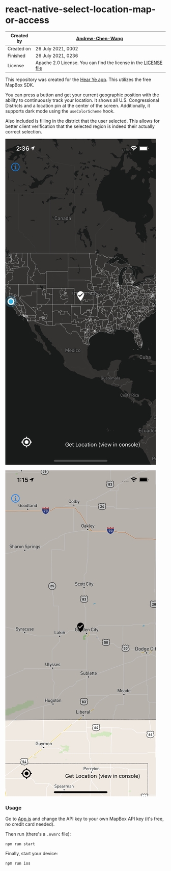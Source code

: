 # react-native-select-location-map-or-access

| Created by    | [Andrew-Chen-Wang](https://github.com/Andrew-Chen-Wang)
| ------------- |-------------
| Created on    | 26 July 2021, 0002
| Finished      | 26 July 2021, 0236
| License       | Apache 2.0 License. You can find the license in the [LICENSE file](./LICENSE)

This repository was created for the [Hear Ye app](https://hearye.us/).
This utilizes the free MapBox SDK.

You can press a button and get your current geographic position
with the ability to continuously track your location.
It shows all U.S. Congressional Districts and a
location pin at the center of the screen. Additionally,
it supports dark mode using the `useColorScheme` hook.

Also included is filling in the district that the user
selected. This allows for better client verification that
the selected region is indeed their actually correct
selection.

![demo screenshot](./.github/assets/demo1.png)

![fill demo screenshot](./.github/assets/demo2.png)

### Usage

Go to [App.js](./App.js) and change the API key to your
own MapBox API key (it's free, no credit card needed).

Then run (there's a `.nvmrc` file):

```shell
npm run start
```

Finally, start your device:

```shell
npm run ios
```
